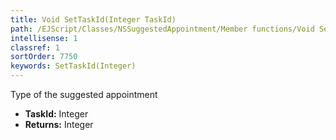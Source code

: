 ```yaml
---
title: Void SetTaskId(Integer TaskId)
path: /EJScript/Classes/NSSuggestedAppointment/Member functions/Void SetTaskId(Integer p_0)
intellisense: 1
classref: 1
sortOrder: 7750
keywords: SetTaskId(Integer)
---
```



Type of the suggested appointment



* **TaskId:** Integer
* **Returns:** Integer


